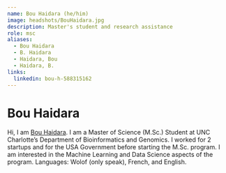 ```yaml
---
name: Bou Haidara (he/him)
image: headshots/BouHaidara.jpg
description: Master's student and research assistance
role: msc
aliases:
  - Bou Haidara
  - B. Haidara
  - Haidara, Bou
  - Haidara, B.
links:
  linkedin: bou-h-588315162
---
```


# Bou Haidara

Hi, I am [Bou Haidara](linkedin.com/in/bou-h-588315162). I am a Master of Science (M.Sc.) Student at UNC Charlotte’s Department of Bioinformatics and Genomics. I worked for 2 startups and for the USA Government before starting the M.Sc. program. I am interested in the Machine Learning and Data Science aspects of the program. Languages: Wolof (only speak), French, and English. 